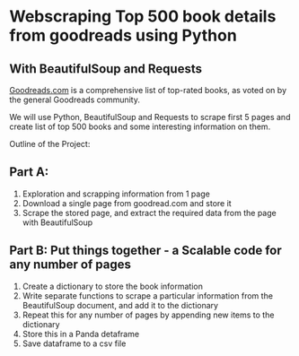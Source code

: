# Webscraping Top 500 book details from goodreads using Python
## With BeautifulSoup and Requests

[Goodreads.com](https://www.goodreads.com) is a comprehensive list of top-rated books, as voted on by the general Goodreads community.

We will use Python, BeautifulSoup and Requests to scrape first 5 pages and create list of top 500 books and some interesting information on them. 

Outline of the Project:
## Part A: 
1. Exploration and scrapping information from 1 page
2. Download a single page from goodread.com and store it
3. Scrape the stored page, and extract the required data from the page with BeautifulSoup

## Part B: Put things together - a Scalable code for any number of pages
1. Create a dictionary to store the book information
2. Write separate functions to scrape a particular information from the BeautifulSoup document, and add it to the dictionary
3. Repeat this for any number of pages by appending new items to the dictionary
4. Store this in a Panda detaframe
5. Save dataframe to a csv file
